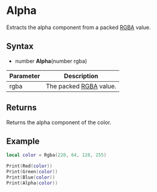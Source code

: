 # Alpha

Extracts the alpha component from a packed [RGBA](Rgba.md) value.

## Syntax

- number **Alpha**(number rgba)

Parameter | Description 
---|---
rgba | The packed [RGBA](Rgba.md) value.

## Returns

Returns the alpha component of the color.

## Example

```lua
local color = Rgba(220, 64, 128, 255)

Print(Red(color))
Print(Green(color))
Print(Blue(color))
Print(Alpha(color))
```
